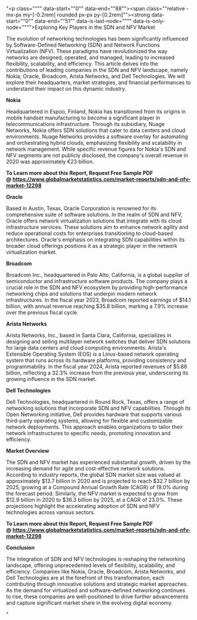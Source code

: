 "<p class="""" data-start=""0"" data-end=""88""><span class=""relative -mx-px my-[-0.2rem] rounded px-px py-[0.2rem]""><strong data-start=""0"" data-end=""51"" data-is-last-node="""" data-is-only-node="""">Exploring Key Players in the SDN and NFV Market</strong></span></p>
<p class="""" data-start=""90"" data-end=""285""><span class=""relative -mx-px my-[-0.2rem] rounded px-px py-[0.2rem]"">The evolution of networking technologies has been significantly influenced by Software-Defined Networking (SDN) and Network Functions Virtualization (NFV).</span> <span class=""relative -mx-px my-[-0.2rem] rounded px-px py-[0.2rem]"">These paradigms have revolutionized the way networks are designed, operated, and managed, leading to increased flexibility, scalability, and efficiency.</span> <span class=""relative -mx-px my-[-0.2rem] rounded px-px py-[0.2rem]"">This article delves into the contributions of leading companies in the SDN and NFV landscape, namely Nokia, Oracle, Broadcom, Arista Networks, and Dell Technologies.</span> <span class=""relative -mx-px my-[-0.2rem] rounded px-px py-[0.2rem]"">We will explore their headquarters, market strategies, and financial performances to understand their impact on this dynamic industry.</span></p>
<p class="""" data-start=""287"" data-end=""296""><strong data-start=""287"" data-end=""296"">Nokia</strong></p>
<p class="""" data-start=""298"" data-end=""537""><span class=""relative -mx-px my-[-0.2rem] rounded px-px py-[0.2rem]"">Headquartered in Espoo, Finland, Nokia has transitioned from its origins in mobile handset manufacturing to become a significant player in telecommunications infrastructure.</span> <span class=""relative -mx-px my-[-0.2rem] rounded px-px py-[0.2rem]"">Through its subsidiary, Nuage Networks, Nokia offers SDN solutions that cater to data centers and cloud environments.</span> <span class=""relative -mx-px my-[-0.2rem] rounded px-px py-[0.2rem]"">Nuage Networks provides a software overlay for automating and orchestrating hybrid clouds, emphasizing flexibility and scalability in network management.</span> <span class=""relative -mx-px my-[-0.2rem] rounded px-px py-[0.2rem]"">While specific revenue figures for Nokia's SDN and NFV segments are not publicly disclosed, the company's overall revenue in 2020 was approximately &euro;23 billion.</span>&nbsp;</p>
<p class="""" data-start=""298"" data-end=""537""><strong>To Learn more about this Report, Request Free Sample PDF @&nbsp;<a href=""https://www.globalmarketstatistics.com/market-reports/sdn-and-nfv-market-12298"">https://www.globalmarketstatistics.com/market-reports/sdn-and-nfv-market-12298</a></strong></p>
<p class="""" data-start=""539"" data-end=""549""><strong data-start=""539"" data-end=""549"">Oracle</strong></p>
<p class="""" data-start=""551"" data-end=""756""><span class=""relative -mx-px my-[-0.2rem] rounded px-px py-[0.2rem]"">Based in Austin, Texas, Oracle Corporation is renowned for its comprehensive suite of software solutions.</span> <span class=""relative -mx-px my-[-0.2rem] rounded px-px py-[0.2rem]"">In the realm of SDN and NFV, Oracle offers network virtualization solutions that integrate with its cloud infrastructure services.</span> <span class=""relative -mx-px my-[-0.2rem] rounded px-px py-[0.2rem]"">These solutions aim to enhance network agility and reduce operational costs for enterprises transitioning to cloud-based architectures.</span> <span class=""relative -mx-px my-[-0.2rem] rounded px-px py-[0.2rem]"">Oracle's emphasis on integrating SDN capabilities within its broader cloud offerings positions it as a strategic player in the network virtualization market.</span></p>
<p class="""" data-start=""758"" data-end=""770""><strong data-start=""758"" data-end=""770"">Broadcom</strong></p>
<p class="""" data-start=""772"" data-end=""977""><span class=""relative -mx-px my-[-0.2rem] rounded px-px py-[0.2rem]"">Broadcom Inc., headquartered in Palo Alto, California, is a global supplier of semiconductor and infrastructure software products.</span> <span class=""relative -mx-px my-[-0.2rem] rounded px-px py-[0.2rem]"">The company plays a crucial role in the SDN and NFV ecosystem by providing high-performance networking chips and solutions that underpin modern network infrastructures.</span> <span class=""relative -mx-px my-[-0.2rem] rounded px-px py-[0.2rem]"">In the fiscal year 2023, Broadcom reported earnings of $14.1 billion, with annual revenue reaching $35.8 billion, marking a 7.9% increase over the previous fiscal cycle.</span> </p>
<p class="""" data-start=""979"" data-end=""998""><strong data-start=""979"" data-end=""998"">Arista Networks</strong></p>
<p class="""" data-start=""1000"" data-end=""1205""><span class=""relative -mx-px my-[-0.2rem] rounded px-px py-[0.2rem]"">Arista Networks, Inc., based in Santa Clara, California, specializes in designing and selling multilayer network switches that deliver SDN solutions for large data centers and cloud computing environments.</span> <span class=""relative -mx-px my-[-0.2rem] rounded px-px py-[0.2rem]"">Arista's Extensible Operating System (EOS) is a Linux-based network operating system that runs across its hardware platforms, providing consistency and programmability.</span> <span class=""relative -mx-px my-[-0.2rem] rounded px-px py-[0.2rem]"">In the fiscal year 2024, Arista reported revenues of $5.86 billion, reflecting a 32.3% increase from the previous year, underscoring its growing influence in the SDN market.</span> </p>
<p class="""" data-start=""1207"" data-end=""1228""><strong data-start=""1207"" data-end=""1228"">Dell Technologies</strong></p>
<p class="""" data-start=""1230"" data-end=""1395""><span class=""relative -mx-px my-[-0.2rem] rounded px-px py-[0.2rem]"">Dell Technologies, headquartered in Round Rock, Texas, offers a range of networking solutions that incorporate SDN and NFV capabilities.</span> <span class=""relative -mx-px my-[-0.2rem] rounded px-px py-[0.2rem]"">Through its Open Networking initiative, Dell provides hardware that supports various third-party operating systems, allowing for flexible and customizable network deployments.</span> <span class=""relative -mx-px my-[-0.2rem] rounded px-px py-[0.2rem]"">This approach enables organizations to tailor their network infrastructures to specific needs, promoting innovation and efficiency.</span></p>
<p class="""" data-start=""1397"" data-end=""1416""><strong data-start=""1397"" data-end=""1416"">Market Overview</strong></p>
<p class="""" data-start=""1418"" data-end=""1623""><span class=""relative -mx-px my-[-0.2rem] rounded px-px py-[0.2rem]"">The SDN and NFV market has experienced substantial growth, driven by the increasing demand for agile and cost-effective network solutions.</span> <span class=""relative -mx-px my-[-0.2rem] rounded px-px py-[0.2rem]"">According to industry reports, the global SDN market size was valued at approximately $13.7 billion in 2020 and is projected to reach $32.7 billion by 2025, growing at a Compound Annual Growth Rate (CAGR) of 19.0% during the forecast period.</span> <span class=""relative -mx-px my-[-0.2rem] rounded px-px py-[0.2rem]"">Similarly, the NFV market is expected to grow from $12.9 billion in 2020 to $36.3 billion by 2025, at a CAGR of 23.0%.</span> <span class=""relative -mx-px my-[-0.2rem] rounded px-px py-[0.2rem]"">These projections highlight the accelerating adoption of SDN and NFV technologies across various sectors.</span></p>
<p class="""" data-start=""1418"" data-end=""1623""><strong>To Learn more about this Report, Request Free Sample PDF @&nbsp;<a href=""https://www.globalmarketstatistics.com/market-reports/sdn-and-nfv-market-12298"">https://www.globalmarketstatistics.com/market-reports/sdn-and-nfv-market-12298</a></strong></p>
<p class="""" data-start=""1625"" data-end=""1639""><strong data-start=""1625"" data-end=""1639"">Conclusion</strong></p>
<p class="""" data-start=""1641"" data-end=""1806""><span class=""relative -mx-px my-[-0.2rem] rounded px-px py-[0.2rem]"">The integration of SDN and NFV technologies is reshaping the networking landscape, offering unprecedented levels of flexibility, scalability, and efficiency.</span> <span class=""relative -mx-px my-[-0.2rem] rounded px-px py-[0.2rem]"">Companies like Nokia, Oracle, Broadcom, Arista Networks, and Dell Technologies are at the forefront of this transformation, each contributing through innovative solutions and strategic market approaches.</span> <span class=""relative -mx-px my-[-0.2rem] rounded px-px py-[0.2rem]"">As the demand for virtualized and software-defined networking continues to rise, these companies are well-positioned to drive further advancements and capture significant market share in the evolving digital economy.</span></p>"
